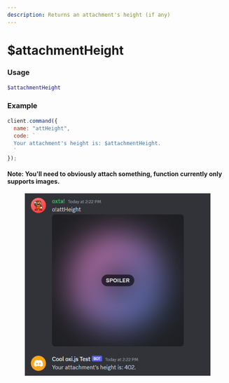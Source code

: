 ```yaml
---
description: Returns an attachment's height (if any)
---
```


# $attachmentHeight

### Usage

```php
$attachmentHeight
```

### Example

```javascript
client.command({
  name: "attHeight",
  code: `
  Your attachment's height is: $attachmentHeight.
  `
});
```

#### Note: You'll need to obviously attach something, function currently only supports images.

<div align="left" data-full-width="false">

<figure><img src="../../.gitbook/assets/exAttHeight.png" alt=""><figcaption></figcaption></figure>

</div>
